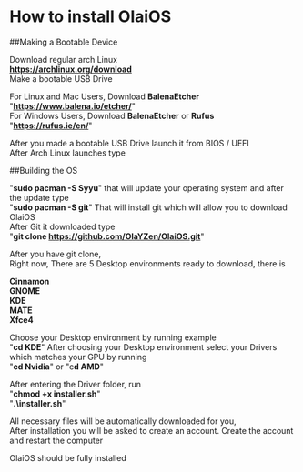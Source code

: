 # **How to install OlaiOS**

##Making a Bootable Device

Download regular arch Linux
<br />**https://archlinux.org/download**
<br />Make a bootable USB Drive

For Linux and Mac Users, Download **BalenaEtcher** "**https://www.balena.io/etcher/**"
<br />For Windows Users, Download **BalenaEtcher** or **Rufus** "**https://rufus.ie/en/**"

After you made a bootable USB Drive launch it from BIOS / UEFI
<br />After Arch Linux launches type

##Building the OS

"**sudo pacman -S Syyu**" that will update your operating system and after the update type
<br />"**sudo pacman -S git**" That will install git which will allow you to download OlaiOS
<br />After Git it downloaded type
<br />"**git clone https://github.com/OlaYZen/OlaiOS.git**"

After you have git clone,
<br />Right now, There are 5 Desktop environments ready to download, there is

**Cinnamon**
<br />**GNOME**
<br />**KDE**
<br />**MATE**
<br />**Xfce4**

Choose your Desktop environment by running example
<br />"**cd KDE**"
After choosing your Desktop environment select your Drivers which matches your GPU by running
<br />"**cd Nvidia**" or "c**d AMD**"


After entering the Driver folder, run
<br />"**chmod +x installer.sh**"
<br />"**.\installer.sh**"

All necessary files will be automatically downloaded for you,
<br />After installation you will be asked to create an account. Create the account and restart the computer

OlaiOS should be fully installed

